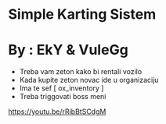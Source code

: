 # Simple Karting Sistem

# By : EkY & VuleGg

- Treba vam zeton kako bi rentali vozilo
- Kada kupite zeton novac ide u organizaciju
- Ima te sef [ ox_inventory ]
- Treba triggovati boss meni

https://youtu.be/rRibBtSCdgM
